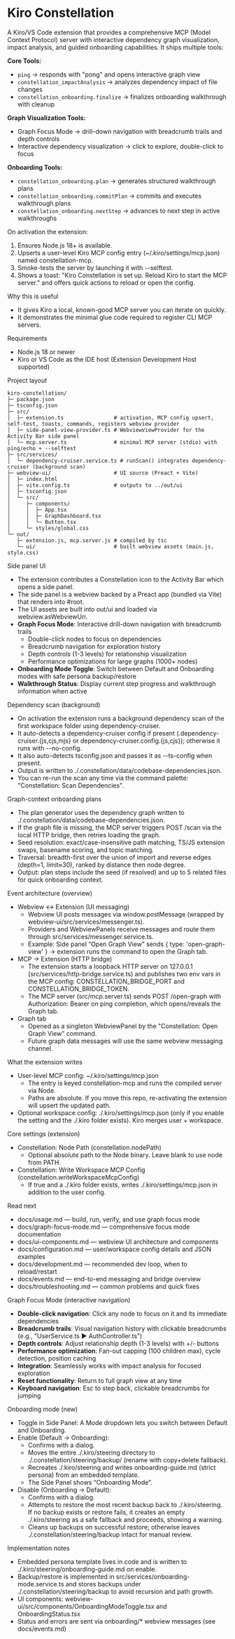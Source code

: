 # Kiro Constellation

A Kiro/VS Code extension that provides a comprehensive MCP (Model Context Protocol) server with interactive dependency graph visualization, impact analysis, and guided onboarding capabilities. It ships multiple tools:

**Core Tools:**
- `ping` → responds with "pong" and opens interactive graph view
- `constellation_impactAnalysis` → analyzes dependency impact of file changes
- `constellation_onboarding.finalize` → finalizes onboarding walkthrough with cleanup

**Graph Visualization Tools:**
- Graph Focus Mode → drill-down navigation with breadcrumb trails and depth controls
- Interactive dependency visualization → click to explore, double-click to focus

**Onboarding Tools:**
- `constellation_onboarding.plan` → generates structured walkthrough plans
- `constellation_onboarding.commitPlan` → commits and executes walkthrough plans  
- `constellation_onboarding.nextStep` → advances to next step in active walkthroughs

On activation the extension:
1) Ensures Node.js 18+ is available.
2) Upserts a user-level Kiro MCP config entry (~/.kiro/settings/mcp.json) named constellation-mcp.
3) Smoke-tests the server by launching it with --selftest.
4) Shows a toast: "Kiro Constellation is set up. Reload Kiro to start the MCP server." and offers quick actions to reload or open the config.

Why this is useful
- It gives Kiro a local, known-good MCP server you can iterate on quickly.
- It demonstrates the minimal glue code required to register CLI MCP servers.

Requirements
- Node.js 18 or newer
- Kiro or VS Code as the IDE host (Extension Development Host supported)

Project layout

```
kiro-constellation/
├─ package.json
├─ tsconfig.json
├─ src/
│  ├─ extension.ts                # activation, MCP config upsert, self-test, toasts, commands, registers webview provider
│  ├─ side-panel-view-provider.ts # WebviewViewProvider for the Activity Bar side panel
│  └─ mcp.server.ts               # minimal MCP server (stdio) with ping/echo + --selftest
├─ src/services/
│  └─ dependency-cruiser.service.ts # runScan() integrates dependency-cruiser (background scan)
├─ webview-ui/                    # UI source (Preact + Vite)
│  ├─ index.html
│  ├─ vite.config.ts              # outputs to ../out/ui
│  ├─ tsconfig.json
│  └─ src/
│     ├─ components/
│     │  ├─ App.tsx
│     │  ├─ GraphDashboard.tsx
│     │  └─ Button.tsx
│     └─ styles/global.css
└─ out/
   ├─ extension.js, mcp.server.js # compiled by tsc
   └─ ui/                         # built webview assets (main.js, style.css)
```

Side panel UI
- The extension contributes a Constellation icon to the Activity Bar which opens a side panel.
- The side panel is a webview backed by a Preact app (bundled via Vite) that renders into #root.
- The UI assets are built into out/ui and loaded via webview.asWebviewUri.
- **Graph Focus Mode**: Interactive drill-down navigation with breadcrumb trails
  - Double-click nodes to focus on dependencies
  - Breadcrumb navigation for exploration history
  - Depth controls (1-3 levels) for relationship visualization
  - Performance optimizations for large graphs (1000+ nodes)
- **Onboarding Mode Toggle**: Switch between Default and Onboarding modes with safe persona backup/restore
- **Walkthrough Status**: Display current step progress and walkthrough information when active

Dependency scan (background)
- On activation the extension runs a background dependency scan of the first workspace folder using dependency-cruiser.
- It auto-detects a dependency-cruiser config if present (.dependency-cruiser.{js,cjs,mjs} or dependency-cruiser.config.{js,cjs}); otherwise it runs with --no-config.
- It also auto-detects tsconfig.json and passes it as --ts-config when present.
- Output is written to ./.constellation/data/codebase-dependencies.json.
- You can re-run the scan any time via the command palette: "Constellation: Scan Dependencies".

Graph-context onboarding plans
- The plan generator uses the dependency graph written to ./.constellation/data/codebase-dependencies.json.
- If the graph file is missing, the MCP server triggers POST /scan via the local HTTP bridge, then retries loading the graph.
- Seed resolution: exact/case-insensitive path matching, TS/JS extension swaps, basename scoring, and topic matching.
- Traversal: breadth-first over the union of import and reverse edges (depth=1, limit≈30), ranked by distance then node degree.
- Output: plan steps include the seed (if resolved) and up to 5 related files for quick onboarding context.

Event architecture (overview)
- Webview ↔ Extension (UI messaging)
  - Webview UI posts messages via window.postMessage (wrapped by webview-ui/src/services/messenger.ts).
  - Providers and WebviewPanels receive messages and route them through src/services/messenger.service.ts.
  - Example: Side panel “Open Graph View” sends { type: 'open-graph-view' } → extension runs the command to open the Graph tab.
- MCP → Extension (HTTP bridge)
  - The extension starts a loopback HTTP server on 127.0.0.1 (src/services/http-bridge.service.ts) and publishes two env vars in the MCP config: CONSTELLATION_BRIDGE_PORT and CONSTELLATION_BRIDGE_TOKEN.
  - The MCP server (src/mcp.server.ts) sends POST /open-graph with Authorization: Bearer <token> on ping completion, which opens/reveals the Graph tab.
- Graph tab
  - Opened as a singleton WebviewPanel by the "Constellation: Open Graph View" command.
  - Future graph data messages will use the same webview messaging channel.

What the extension writes
- User-level MCP config: ~/.kiro/settings/mcp.json
  - The entry is keyed constellation-mcp and runs the compiled server via Node.
  - Paths are absolute. If you move this repo, re-activating the extension will upsert the updated path.
- Optional workspace config: ./.kiro/settings/mcp.json (only if you enable the setting and the ./.kiro folder exists). Kiro merges user + workspace.

Core settings (extension)
- Constellation: Node Path (constellation.nodePath)
  - Optional absolute path to the Node binary. Leave blank to use node from PATH.
- Constellation: Write Workspace MCP Config (constellation.writeWorkspaceMcpConfig)
  - If true and a ./.kiro folder exists, writes ./.kiro/settings/mcp.json in addition to the user config.

Read next
- docs/usage.md — build, run, verify, and use graph focus mode
- docs/graph-focus-mode.md — comprehensive focus mode documentation
- docs/ui-components.md — webview UI architecture and components
- docs/configuration.md — user/workspace config details and JSON examples
- docs/development.md — recommended dev loop, when to reload/restart
- docs/events.md — end-to-end messaging and bridge overview
- docs/troubleshooting.md — common problems and quick fixes

Graph Focus Mode (interactive navigation)
- **Double-click navigation**: Click any node to focus on it and its immediate dependencies
- **Breadcrumb trails**: Visual navigation history with clickable breadcrumbs (e.g., "UserService.ts ▶ AuthController.ts")
- **Depth controls**: Adjust relationship depth (1-3 levels) with +/- buttons
- **Performance optimization**: Fan-out capping (100 children max), cycle detection, position caching
- **Integration**: Seamlessly works with impact analysis for focused exploration
- **Reset functionality**: Return to full graph view at any time
- **Keyboard navigation**: Esc to step back, clickable breadcrumbs for jumping

Onboarding mode (new)
- Toggle in Side Panel: A Mode dropdown lets you switch between Default and Onboarding.
- Enable (Default → Onboarding):
  - Confirms with a dialog.
  - Moves the entire ./.kiro/steering directory to ./.constellation/steering/backup/<timestamp> (rename with copy+delete fallback).
  - Recreates ./.kiro/steering and writes onboarding-guide.md (strict persona) from an embedded template.
  - The Side Panel shows “Onboarding Mode”.
- Disable (Onboarding → Default):
  - Confirms with a dialog.
  - Attempts to restore the most recent backup back to ./.kiro/steering. If no backup exists or restore fails, it creates an empty ./.kiro/steering as a safe fallback and proceeds, showing a warning.
  - Cleans up backups on successful restore; otherwise leaves ./.constellation/steering/backup intact for manual review.

Implementation notes
- Embedded persona template lives in code and is written to ./.kiro/steering/onboarding-guide.md on enable.
- Backup/restore is implemented in src/services/onboarding-mode.service.ts and stores backups under ./.constellation/steering/backup to avoid recursion and path growth.
- UI components: webview-ui/src/components/OnboardingModeToggle.tsx and OnboardingStatus.tsx
- Status and errors are sent via onboarding/* webview messages (see docs/events.md)


